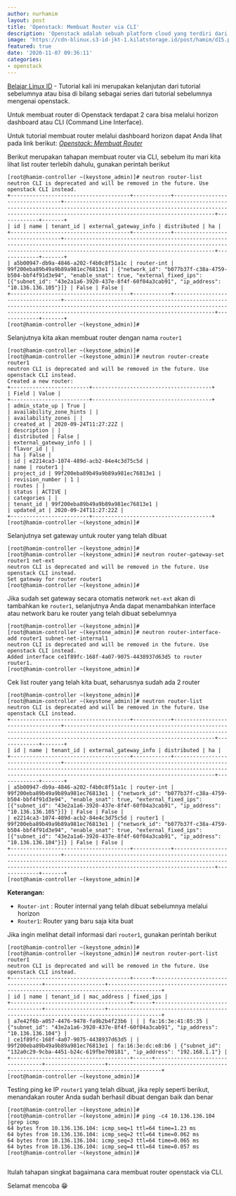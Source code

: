 ```yaml
---
author: nurhamim
layout: post
title: 'Openstack: Membuat Router via CLI'
description: 'Openstack adalah sebuah platform cloud yang terdiri dari software open source untuk menjalankan Cloud IaaS (Infrastructure as a Service), baik untuk private ataupun public Cloud'
image: 'https://cdn-blinux.s3-id-jkt-1.kilatstorage.id/post/hamim/d15.png'
featured: true
date: '2020-11-07 09:36:11'
categories:
- openstack
---
```


[Belajar Linux ID](/) - Tutorial kali ini merupakan kelanjutan dari tutorial sebelumnya atau bisa di bilang sebagai series dari tutorial sebelumnya mengenai openstack.

Untuk membuat router di Openstack terdapat 2 cara bisa melalui horizon dashboard atau CLI (Command Line Interface).

Untuk tutorial membuat router melalui dashboard horizon dapat Anda lihat pada link berikut: _[Openstack: Membuat Router](/openstack-membuat-router/)_

Berikut merupakan tahapan membuat router via CLI, sebelum itu mari kita lihat list router terlebih dahulu, gunakan perintah berikut

<!--kg-card-begin: markdown-->

    [root@hamim-controller ~(keystone_admin)]# neutron router-list
    neutron CLI is deprecated and will be removed in the future. Use openstack CLI instead.
    +--------------------------------------+------------+----------------------------------+--------------------------------------------------------------------------------------------------------------------------------------------------------------------------------------------+-------------+-------+
    | id | name | tenant_id | external_gateway_info | distributed | ha |
    +--------------------------------------+------------+----------------------------------+--------------------------------------------------------------------------------------------------------------------------------------------------------------------------------------------+-------------+-------+
    | a5b00947-db9a-4846-a202-f4b0c8f51a1c | router-int | 99f200eba89b49a9b89a981ec76813e1 | {"network_id": "b077b37f-c38a-4759-b504-bbf4f91d3e94", "enable_snat": true, "external_fixed_ips": [{"subnet_id": "43e2a1a6-3920-437e-8f4f-60f04a3cab91", "ip_address": "10.136.136.105"}]} | False | False |
    +--------------------------------------+------------+----------------------------------+--------------------------------------------------------------------------------------------------------------------------------------------------------------------------------------------+-------------+-------+
    [root@hamim-controller ~(keystone_admin)]#

<!--kg-card-end: markdown-->

Selanjutnya kita akan membuat router dengan nama `router1`

<!--kg-card-begin: markdown-->

    [root@hamim-controller ~(keystone_admin)]#
    [root@hamim-controller ~(keystone_admin)]# neutron router-create router1
    neutron CLI is deprecated and will be removed in the future. Use openstack CLI instead.
    Created a new router:
    +-------------------------+--------------------------------------+
    | Field | Value |
    +-------------------------+--------------------------------------+
    | admin_state_up | True |
    | availability_zone_hints | |
    | availability_zones | |
    | created_at | 2020-09-24T11:27:22Z |
    | description | |
    | distributed | False |
    | external_gateway_info | |
    | flavor_id | |
    | ha | False |
    | id | e2214ca3-1074-489d-acb2-84e4c3d75c5d |
    | name | router1 |
    | project_id | 99f200eba89b49a9b89a981ec76813e1 |
    | revision_number | 1 |
    | routes | |
    | status | ACTIVE |
    | categories | |
    | tenant_id | 99f200eba89b49a9b89a981ec76813e1 |
    | updated_at | 2020-09-24T11:27:22Z |
    +-------------------------+--------------------------------------+
    [root@hamim-controller ~(keystone_admin)]#

<!--kg-card-end: markdown-->

Selanjutnya set gateway untuk router yang telah dibuat

<!--kg-card-begin: markdown-->

    [root@hamim-controller ~(keystone_admin)]#
    [root@hamim-controller ~(keystone_admin)]# neutron router-gateway-set router1 net-ext
    neutron CLI is deprecated and will be removed in the future. Use openstack CLI instead.
    Set gateway for router router1
    [root@hamim-controller ~(keystone_admin)]#

<!--kg-card-end: markdown-->

Jika sudah set gateway secara otomatis network `net-ext` akan di tambahkan ke `router1`, selanjutnya Anda dapat menambahkan interface atau network baru ke router yang telah dibuat sebelumnya

<!--kg-card-begin: markdown-->

    [root@hamim-controller ~(keystone_admin)]#
    [root@hamim-controller ~(keystone_admin)]# neutron router-interface-add router1 subnet-net-internal1
    neutron CLI is deprecated and will be removed in the future. Use openstack CLI instead.
    Added interface ce1f89fc-168f-4a07-9075-4438937d63d5 to router router1.
    [root@hamim-controller ~(keystone_admin)]#

<!--kg-card-end: markdown-->

Cek list router yang telah kita buat, seharusnya sudah ada 2 router

<!--kg-card-begin: markdown-->

    [root@hamim-controller ~(keystone_admin)]#
    [root@hamim-controller ~(keystone_admin)]# neutron router-list
    neutron CLI is deprecated and will be removed in the future. Use openstack CLI instead.
    +--------------------------------------+------------+----------------------------------+--------------------------------------------------------------------------------------------------------------------------------------------------------------------------------------------+-------------+-------+
    | id | name | tenant_id | external_gateway_info | distributed | ha |
    +--------------------------------------+------------+----------------------------------+--------------------------------------------------------------------------------------------------------------------------------------------------------------------------------------------+-------------+-------+
    | a5b00947-db9a-4846-a202-f4b0c8f51a1c | router-int | 99f200eba89b49a9b89a981ec76813e1 | {"network_id": "b077b37f-c38a-4759-b504-bbf4f91d3e94", "enable_snat": true, "external_fixed_ips": [{"subnet_id": "43e2a1a6-3920-437e-8f4f-60f04a3cab91", "ip_address": "10.136.136.105"}]} | False | False |
    | e2214ca3-1074-489d-acb2-84e4c3d75c5d | router1 | 99f200eba89b49a9b89a981ec76813e1 | {"network_id": "b077b37f-c38a-4759-b504-bbf4f91d3e94", "enable_snat": true, "external_fixed_ips": [{"subnet_id": "43e2a1a6-3920-437e-8f4f-60f04a3cab91", "ip_address": "10.136.136.104"}]} | False | False |
    +--------------------------------------+------------+----------------------------------+--------------------------------------------------------------------------------------------------------------------------------------------------------------------------------------------+-------------+-------+
    [root@hamim-controller ~(keystone_admin)]#

<!--kg-card-end: markdown-->

**Keterangan:**

- `Router-int` : Router internal yang telah dibuat sebelumnya melalui horizon
- `Router1`: Router yang baru saja kita buat

Jika ingin melihat detail informasi dari `router1`, gunakan perintah berikut

<!--kg-card-begin: markdown-->

    [root@hamim-controller ~(keystone_admin)]#
    [root@hamim-controller ~(keystone_admin)]# neutron router-port-list router1
    neutron CLI is deprecated and will be removed in the future. Use openstack CLI instead.
    +--------------------------------------+------+----------------------------------+-------------------+---------------------------------------------------------------------------------------+
    | id | name | tenant_id | mac_address | fixed_ips |
    +--------------------------------------+------+----------------------------------+-------------------+---------------------------------------------------------------------------------------+
    | a7e42f6b-a057-4476-9478-fa9b2b4f23b6 | | | fa:16:3e:41:85:35 | {"subnet_id": "43e2a1a6-3920-437e-8f4f-60f04a3cab91", "ip_address": "10.136.136.104"} |
    | ce1f89fc-168f-4a07-9075-4438937d63d5 | | 99f200eba89b49a9b89a981ec76813e1 | fa:16:3e:dc:e8:b6 | {"subnet_id": "132a0c29-9cba-4451-b24c-619fbe700181", "ip_address": "192.168.1.1"} |
    +--------------------------------------+------+----------------------------------+-------------------+---------------------------------------------------------------------------------------+
    [root@hamim-controller ~(keystone_admin)]#

<!--kg-card-end: markdown-->

Testing ping ke IP `router1` yang telah dibuat, jika reply seperti berikut, menandakan router Anda sudah berhasil dibuat dengan baik dan benar

<!--kg-card-begin: markdown-->

    [root@hamim-controller ~(keystone_admin)]#
    [root@hamim-controller ~(keystone_admin)]# ping -c4 10.136.136.104 |grep icmp
    64 bytes from 10.136.136.104: icmp_seq=1 ttl=64 time=1.23 ms
    64 bytes from 10.136.136.104: icmp_seq=2 ttl=64 time=0.062 ms
    64 bytes from 10.136.136.104: icmp_seq=3 ttl=64 time=0.065 ms
    64 bytes from 10.136.136.104: icmp_seq=4 ttl=64 time=0.057 ms
    [root@hamim-controller ~(keystone_admin)]#

<!--kg-card-end: markdown--><figure class="kg-card kg-image-card kg-width-wide"><img src="/content/images/2020/11/1.png" class="kg-image" alt srcset="/content/images/size/w600/2020/11/1.png 600w, /content/images/size/w1000/2020/11/1.png 1000w, /content/images/size/w1600/2020/11/1.png 1600w, /content/images/2020/11/1.png 1762w" sizes="(min-width: 1200px) 1200px"></figure>

Itulah tahapan singkat bagaimana cara membuat router openstack via CLI.

Selamat mencoba 😁

